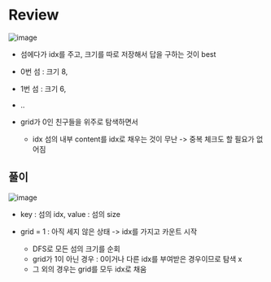 # Review
![image](https://github.com/eunbileeme/algorithm/assets/103405457/8dc22555-42ca-4f21-8081-c34aa2a8ebfc)

- 섬에다가 idx를 주고, 크기를 따로 저장해서 답을 구하는 것이 best
 - 0번 섬 : 크기 8,
 - 1번 섬 : 크기 6,
 - ..

- grid가 0인 친구들을 위주로 탐색하면서
  - idx 섬의 내부 content를 idx로 채우는 것이 무난 -> 중복 체크도 할 필요가 없어짐

 ## 풀이
 ![image](https://github.com/eunbileeme/algorithm/assets/103405457/683c3dec-fbad-4649-818d-90274847fa36)

 - key : 섬의 idx, value : 섬의 size

- grid = 1 : 아직 세지 않은 상태 -> idx를 가지고 카운트 시작
  - DFS로 모든 섬의 크기를 순회
  - grid가 1이 아닌 경우 : 0이거나 다른 idx를 부여받은 경우이므로 탐색 x
  - 그 외의 경우는 grid를 모두 idx로 채움 
